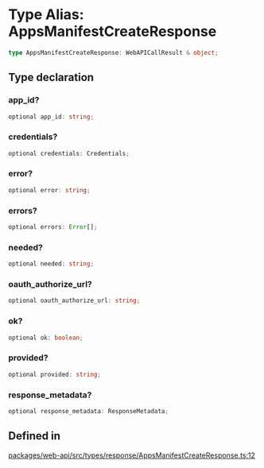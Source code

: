 # Type Alias: AppsManifestCreateResponse

```ts
type AppsManifestCreateResponse: WebAPICallResult & object;
```

## Type declaration

### app\_id?

```ts
optional app_id: string;
```

### credentials?

```ts
optional credentials: Credentials;
```

### error?

```ts
optional error: string;
```

### errors?

```ts
optional errors: Error[];
```

### needed?

```ts
optional needed: string;
```

### oauth\_authorize\_url?

```ts
optional oauth_authorize_url: string;
```

### ok?

```ts
optional ok: boolean;
```

### provided?

```ts
optional provided: string;
```

### response\_metadata?

```ts
optional response_metadata: ResponseMetadata;
```

## Defined in

[packages/web-api/src/types/response/AppsManifestCreateResponse.ts:12](https://github.com/slackapi/node-slack-sdk/blob/c15385ef93ccdde9702f52f7d1f445999203d794/packages/web-api/src/types/response/AppsManifestCreateResponse.ts#L12)
